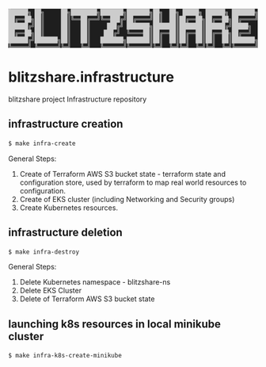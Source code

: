 ![logo](./assets/logo.png)

# blitzshare.infrastructure
blitzshare project Infrastructure repository

## infrastructure creation
```bash
$ make infra-create
```
General Steps:
1. Create of Terraform AWS S3 bucket state - terraform state and configuration store, used by terraform to map real world resources to configuration.
2. Create of EKS cluster (including Networking and Security groups)
3. Create Kubernetes resources.


## infrastructure deletion
```bash
$ make infra-destroy
```
General Steps:
1. Delete Kubernetes namespace - blitzshare-ns
2. Delete EKS Cluster
3. Delete of Terraform AWS S3 bucket state 


## launching k8s resources in local minikube cluster
```bash
$ make infra-k8s-create-minikube
```